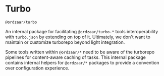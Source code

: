 # Turbo

`@ordzaar/turbo`

An internal package for facilitating `@ordzaar/turbo-*` tools interoperability with `turbo.json` by
extending on top of it. Ultimately, we don't want to maintain or customize turborepo beyond light integration.

Some tools written within `@ordzaar/*` need to be aware of the turborepo pipelines for content-aware caching of tasks.
This internal package contains internal helpers for `@ordzaar/*` packages to provide a convention over configuration
experience.
